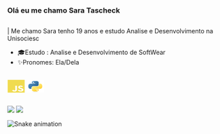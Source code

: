  ### Olá eu me chamo Sara Tascheck


##

| Me chamo Sara tenho 19 anos e estudo Analise e Desenvolvimento na Unisociesc

- 🎓Estudo : Analise e Desenvolvimento de SoftWear
- ✨Pronomes: Ela/Dela


<div style="display: inline_block"><br>
 <img align="center" alt="Rafa-Js" height="30" width="40" src="https://raw.githubusercontent.com/devicons/devicon/master/icons/javascript/javascript-plain.svg">
 <img align="center" alt="Rafa-Python" height="30" width="40" src="https://raw.githubusercontent.com/devicons/devicon/master/icons/python/python-original.svg">
</div>

 ##

<div>
 <a href="https://www.instagram.com/sara_tascheck/" target="_blank"><img src="https://img.shields.io/badge/-Instagram-%23E4405F?style=for-the-badge&logo=instagram&logoColor=white" target="_blank"></a>
 <a href="https://www.linkedin.com/in/sara-tascheck-708aa722a/" target="_blank"><img src="https://img.shields.io/badge/-LinkedIn-%230077B5?style=for-the-badge&logo=linkedin&logoColor=white" target="_blank"></a> 
</div>


  ![Snake animation](https://github.com/ellen2121/SaraTascheck/blob/output/github-contribution-grid-snake.svg)

</div>
